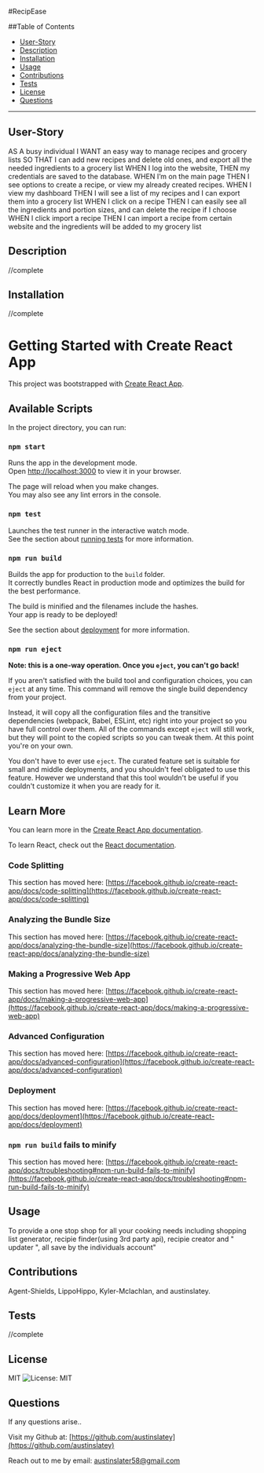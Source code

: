 #RecipEase

##Table of Contents

- [User-Story](#user-story)
- [Description](#description)
- [Installation](#installation)
- [Usage](#usage)
- [Contributions](#contributions)
- [Tests](#tests)
- [License](#license)
- [Questions](#questions)

---

## User-Story

AS A busy individual
I WANT an easy way to manage recipes and grocery lists
SO THAT I can add new recipes and delete old ones, and export all the needed ingredients to a grocery list
WHEN I log into the website,
THEN my credentials are saved to the database.
WHEN I’m on the main page
THEN I see options to create a recipe, or view my already created recipes.
WHEN I view my dashboard
THEN I will see a list of my recipes and I can export them into a grocery list
WHEN I click on a recipe
THEN I can easily see all the ingredients and portion sizes, and can delete the recipe if I choose
WHEN I click import a recipe
THEN I can import a recipe from certain website and the ingredients will be added to my grocery list


## Description

//complete

## Installation

//complete

# Getting Started with Create React App

This project was bootstrapped with [Create React App](https://github.com/facebook/create-react-app).

## Available Scripts

In the project directory, you can run:

### `npm start`

Runs the app in the development mode.\
Open [http://localhost:3000](http://localhost:3000) to view it in your browser.

The page will reload when you make changes.\
You may also see any lint errors in the console.

### `npm test`

Launches the test runner in the interactive watch mode.\
See the section about [running tests](https://facebook.github.io/create-react-app/docs/running-tests) for more information.

### `npm run build`

Builds the app for production to the `build` folder.\
It correctly bundles React in production mode and optimizes the build for the best performance.

The build is minified and the filenames include the hashes.\
Your app is ready to be deployed!

See the section about [deployment](https://facebook.github.io/create-react-app/docs/deployment) for more information.

### `npm run eject`

**Note: this is a one-way operation. Once you `eject`, you can't go back!**

If you aren't satisfied with the build tool and configuration choices, you can `eject` at any time. This command will remove the single build dependency from your project.

Instead, it will copy all the configuration files and the transitive dependencies (webpack, Babel, ESLint, etc) right into your project so you have full control over them. All of the commands except `eject` will still work, but they will point to the copied scripts so you can tweak them. At this point you're on your own.

You don't have to ever use `eject`. The curated feature set is suitable for small and middle deployments, and you shouldn't feel obligated to use this feature. However we understand that this tool wouldn't be useful if you couldn't customize it when you are ready for it.

## Learn More

You can learn more in the [Create React App documentation](https://facebook.github.io/create-react-app/docs/getting-started).

To learn React, check out the [React documentation](https://reactjs.org/).

### Code Splitting

This section has moved here: [https://facebook.github.io/create-react-app/docs/code-splitting](https://facebook.github.io/create-react-app/docs/code-splitting)

### Analyzing the Bundle Size

This section has moved here: [https://facebook.github.io/create-react-app/docs/analyzing-the-bundle-size](https://facebook.github.io/create-react-app/docs/analyzing-the-bundle-size)

### Making a Progressive Web App

This section has moved here: [https://facebook.github.io/create-react-app/docs/making-a-progressive-web-app](https://facebook.github.io/create-react-app/docs/making-a-progressive-web-app)

### Advanced Configuration

This section has moved here: [https://facebook.github.io/create-react-app/docs/advanced-configuration](https://facebook.github.io/create-react-app/docs/advanced-configuration)

### Deployment

This section has moved here: [https://facebook.github.io/create-react-app/docs/deployment](https://facebook.github.io/create-react-app/docs/deployment)

### `npm run build` fails to minify

This section has moved here: [https://facebook.github.io/create-react-app/docs/troubleshooting#npm-run-build-fails-to-minify](https://facebook.github.io/create-react-app/docs/troubleshooting#npm-run-build-fails-to-minify)

## Usage

To provide a one stop shop for all your cooking needs including shopping list generator, recipie finder(using 3rd party api), recipie creator and " updater ", all save by the individuals account"

## Contributions

Agent-Shields, LippoHippo, Kyler-Mclachlan, and austinslatey.

## Tests

//complete

## License

MIT
![License: MIT](https://img.shields.io/badge/License-MIT-yellow.svg)

## Questions

If any questions arise..

Visit my Github at: [https://github.com/austinslatey](https://github.com/austinslatey)

Reach out to me by email: austinslater58@gmail.com